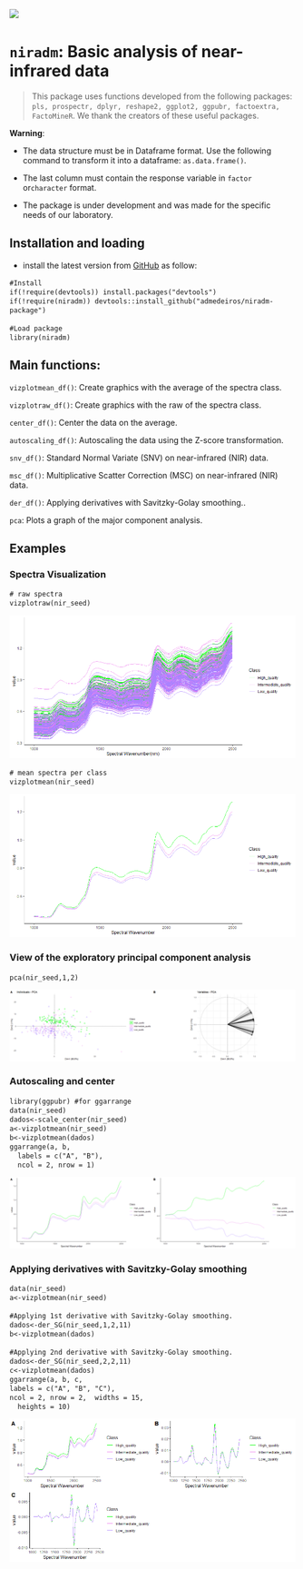 
![](https://raw.githubusercontent.com/admedeiros/niradm-package/master/logo/logo-02.png)

`niradm`: Basic analysis of near-infrared data
==============================================

> This package uses functions developed from the following packages:
> `pls, prospectr, dplyr, reshape2, ggplot2, ggpubr, factoextra,  FactoMineR`.
> We thank the creators of these useful packages.

**Warning**:

-   The data structure must be in Dataframe format. Use the following
    command to transform it into a dataframe: `as.data.frame()`.

-   The last column must contain the response variable in `factor`
    or`character` format.

-   The package is under development and was made for the specific needs
    of our laboratory.

Installation and loading
------------------------

-   install the latest version from
    [GitHub](https://github.com/admedeiros/niradm-package) as follow:

<!-- -->

    #Install
    if(!require(devtools)) install.packages("devtools")
    if(!require(niradm)) devtools::install_github("admedeiros/niradm-package")

    #Load package
    library(niradm)

Main functions:
---------------

`vizplotmean_df()`: Create graphics with the average of the spectra
class.

`vizplotraw_df()`: Create graphics with the raw of the spectra class.

`center_df()`: Center the data on the average.

`autoscaling_df()`: Autoscaling the data using the Z-score
transformation.

`snv_df()`: Standard Normal Variate (SNV) on near-infrared (NIR) data.

`msc_df()`: Multiplicative Scatter Correction (MSC) on near-infrared
(NIR) data.

`der_df()`: Applying derivatives with Savitzky-Golay smoothing..

`pca`: Plots a graph of the major component analysis.

Examples
--------

### Spectra Visualization

    # raw spectra
    vizplotraw(nir_seed)

![](README_files/figure-gfm/unnamed-chunk-2-1.png)<!-- -->

    # mean spectra per class
    vizplotmean(nir_seed)

![](README_files/figure-gfm/unnamed-chunk-3-1.png)<!-- -->

### View of the exploratory principal component analysis

    pca(nir_seed,1,2)

![](README_files/figure-gfm/unnamed-chunk-4-1.png)<!-- -->

### Autoscaling and center

    library(ggpubr) #for ggarrange
    data(nir_seed)
    dados<-scale_center(nir_seed)
    a<-vizplotmean(nir_seed)
    b<-vizplotmean(dados)
    ggarrange(a, b,
      labels = c("A", "B"),
      ncol = 2, nrow = 1)

![](README_files/figure-gfm/unnamed-chunk-5-1.png)<!-- -->

### Applying derivatives with Savitzky-Golay smoothing

    data(nir_seed)
    a<-vizplotmean(nir_seed)

    #Applying 1st derivative with Savitzky-Golay smoothing.
    dados<-der_SG(nir_seed,1,2,11)
    b<-vizplotmean(dados)

    #Applying 2nd derivative with Savitzky-Golay smoothing.
    dados<-der_SG(nir_seed,2,2,11)
    c<-vizplotmean(dados)
    ggarrange(a, b, c, 
    labels = c("A", "B", "C"),
    ncol = 2, nrow = 2,  widths = 15,
      heights = 10)

![](README_files/figure-gfm/unnamed-chunk-6-1.png)<!-- -->
